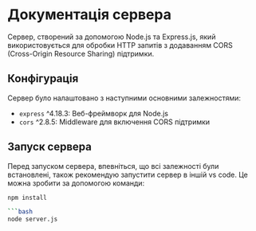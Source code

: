 # Документація сервера

Cервер, створений за допомогою Node.js та Express.js, який використовується для обробки HTTP запитів з додаванням CORS (Cross-Origin Resource Sharing) підтримки.

## Конфігурація

Сервер було налаштовано з наступними основними залежностями:

- `express` ^4.18.3: Веб-фреймворк для Node.js
- `cors` ^2.8.5: Middleware для включення CORS підтримки

## Запуск сервера

Перед запуском сервера, впевніться, що всі залежності були встановлені, також рекомендую запустити сервер в іншій vs code. Це можна зробити за допомогою команди:

```bash
npm install

```bash
node server.js
